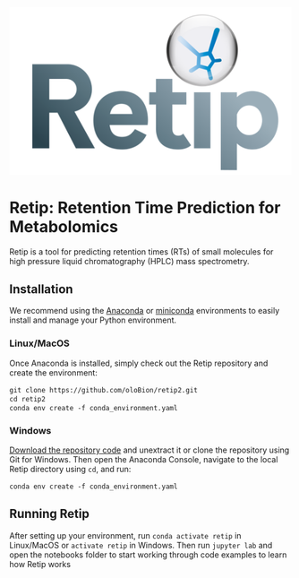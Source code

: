 ![Retip](images/retip_logo.png)

# Retip: Retention Time Prediction for Metabolomics

Retip is a tool for predicting retention times (RTs) of small molecules for high pressure liquid chromatography (HPLC) mass spectrometry.

## Installation

We recommend using the [Anaconda](https://www.anaconda.com/download/) or [miniconda](https://conda.io/miniconda.html) environments to easily install and manage your Python environment.  

### Linux/MacOS

Once Anaconda is installed, simply check out the Retip repository and create the environment:

```shell
git clone https://github.com/oloBion/retip2.git
cd retip2
conda env create -f conda_environment.yaml
```

### Windows

[Download the repository code](https://github.com/oloBion/retip2/archive/master.zip) and unextract it or clone the repository using Git for Windows.  Then open the Anaconda Console, navigate to the local Retip directory using `cd`, and run:

```shell
conda env create -f conda_environment.yaml
```

## Running Retip

After setting up your environment, run `conda activate retip` in Linux/MacOS or `activate retip` in Windows.  Then run `jupyter lab` and open the notebooks folder to start working through code examples to learn how Retip works
